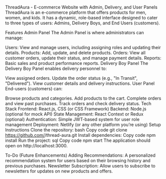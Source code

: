 ThreadAura - E-commerce Website with Admin, Delivery, and User Panels
ThreadAura is an e-commerce platform that offers products for men, women, and kids. It has a dynamic, role-based interface designed to cater to three types of users: Admins, Delivery Boys, and End Users (customers).

Features
Admin Panel
The Admin Panel is where administrators can manage:

Users: View and manage users, including assigning roles and updating their details.
Products: Add, update, and delete products.
Orders: View all customer orders, update their status, and manage payment details.
Reports: Basic sales and product performance reports.
Delivery Boy Panel
The Delivery Boy Panel enables delivery personnel to:

View assigned orders.
Update the order status (e.g., "In Transit", "Delivered").
View customer details and delivery instructions.
User Panel
End-users (customers) can:

Browse products and categories.
Add products to the cart.
Complete orders and view past purchases.
Track orders and check delivery status.
Tech Stack
Frontend: React.js, CSS (or CSS Framework)
Backend: Node.js (optional for mock API)
State Management: React Context or Redux (optional)
Authentication: Simple JWT-based system for user role management
Deployment: Netlify (or any other platform you’re using)
Setup Instructions
Clone the repository:
bash
Copy code
git clone https://github.com/<your-username>/thread-aura.git
Install dependencies:
Copy code
npm install
Run the project:
sql
Copy code
npm start
The application should open on http://localhost:3000.

To-Do (Future Enhancements)
Adding Recommendations: A personalized recommendation system for users based on their browsing history and previous purchases.
Newsletter Subscription: Allow users to subscribe to newsletters for updates on new products and offers.
